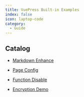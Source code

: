 ```yaml
---
title: VuePress Built-in Examples
index: false
icon: laptop-code
category:
  - Guide
---
```


## Catalog

- [Markdown Enhance](markdown.md)

- [Page Config](page.md)

- [Function Disable](disable.md)

- [Encryption Demo](encrypt.md)

